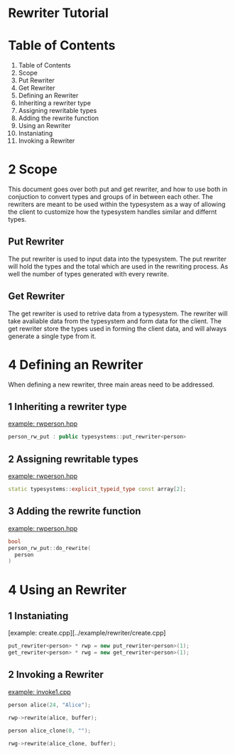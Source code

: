 Rewriter Tutorial
==========================================================================
Table of Contents
==========================================================================
1. Table of Contents
2. Scope
  1. Put Rewriter
  2. Get Rewriter
3. Defining an Rewriter
  1. Inheriting a rewriter type
  2. Assigning rewritable types
  3. Adding the rewrite function
4. Using an Rewriter
  1. Instaniating
  2. Invoking a Rewriter

2 Scope
==========================================================================
This document goes over both put and get rewriter, and how to use both in
conjuction to convert types and groups of in between each other. The
rewriters are meant to be used within the typesystem as a way of allowing
the client to customize how the typesystem handles similar and differnt
types.

Put Rewriter
--------------------------------------------------------------------------
The put rewriter is used to input data into the typesystem. The put
rewriter will hold the types and the total which are used in the rewriting
process. As well the number of types generated with every rewrite.

Get Rewriter
--------------------------------------------------------------------------
The get rewriter is used to retrive data from a typesystem. The rewriter
will take avaliable data from the typesystem and form data for the client.
The get rewriter store the types used in forming the client data, and will
always generate a single type from it.

4 Defining an Rewriter
==========================================================================
When defining a new rewriter, three main areas need to be addressed.

1 Inheriting a rewriter type
--------------------------------------------------------------------------
[example: rwperson.hpp](../example/rewriter/rwperson.hpp)

```c++
person_rw_put : public typesystems::put_rewriter<person>
```

2 Assigning rewritable types
--------------------------------------------------------------------------
[example: rwperson.hpp](../example/rewriter/rwperson.hpp)

```c++
static typesystems::explicit_typeid_type const array[2];
```

3 Adding the rewrite function
--------------------------------------------------------------------------
[example: rwperson.hpp](../example/rewriter/rwperson.hpp)

```c++
bool
person_rw_put::do_rewrite(
  person
)
```

4 Using an Rewriter
==========================================================================
1 Instaniating
--------------------------------------------------------------------------
[example: create.cpp][../example/rewriter/create.cpp]

```c++
put_rewriter<person> * rwp = new put_rewriter<person>(1);
get_rewriter<person> * rwg = new get_rewriter<person>(1);
```

2 Invoking a Rewriter
--------------------------------------------------------------------------
[example: invoke1.cpp](../example/rewriter/invoke1.cpp)

```c++
person alice(24, "Alice");

rwp->rewrite(alice, buffer);

person alice_clone(0, "");

rwg->rewrite(alice_clone, buffer);
```

